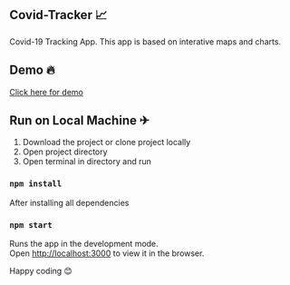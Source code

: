## Covid-Tracker 📈

Covid-19 Tracking App. This app is based on interative maps and charts.

## Demo 🔥

[Click here for demo](http://reactive-covid-tracker-app.surge.sh/)

## Run on Local Machine ✈

1. Download the project or clone project locally<br/>
2. Open project directory </br>
3. Open terminal in directory and run

### `npm install`

After installing all dependencies

### `npm start`

Runs the app in the development mode.<br />
Open [http://localhost:3000](http://localhost:3000) to view it in the browser.

Happy coding 😊
